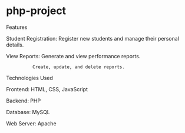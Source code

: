 # php-project
Features

Student Registration: Register new students and manage their personal details.

View Reports: Generate and view performance reports.

              Create, update, and delete reports.

Technologies Used

Frontend: HTML, CSS, JavaScript

Backend: PHP

Database: MySQL

Web Server: Apache
